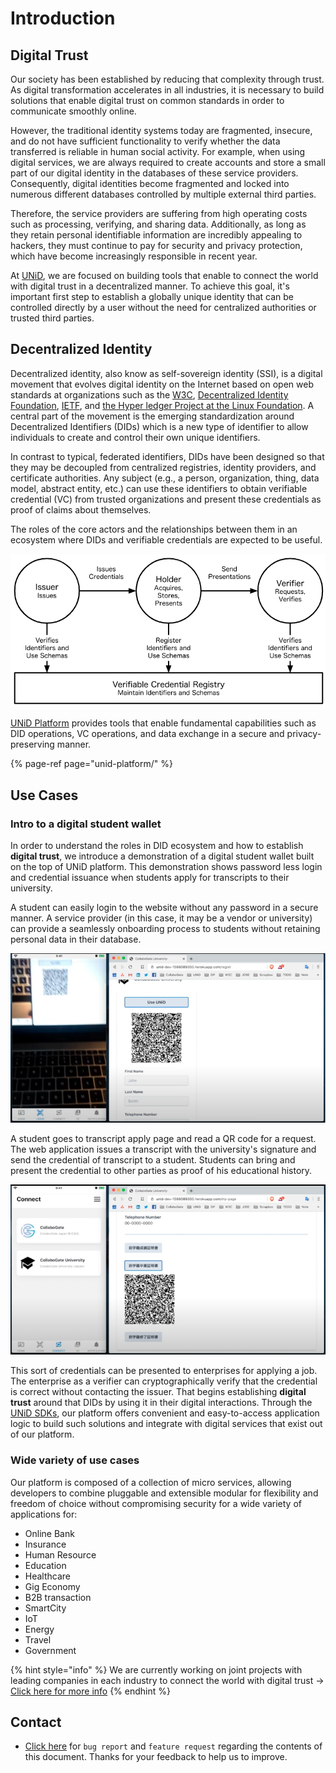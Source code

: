 # Introduction

## Digital Trust

Our society has been established by reducing that complexity through trust. As digital transformation accelerates in all industries, it is necessary to build solutions that enable digital trust on common standards in order to communicate smoothly online.

However, the traditional identity systems today are fragmented, insecure, and do not have sufficient functionality to verify whether the data transferred is reliable in human social activity. For example, when using digital services, we are always required to create accounts and store a small part of our digital identity in the databases of these service providers. Consequently, digital identities become fragmented and locked into numerous different databases controlled by multiple external third parties.

Therefore, the service providers are suffering from high operating costs such as processing, verifying, and sharing data. Additionally, as long as they retain personal identifiable information are incredibly appealing to hackers, they must continue to pay for security and privacy protection, which have become increasingly responsible in recent year.

At [UNiD](https://github.com/getunid/unid-docs/tree/a0e3cb7501479628b5df9b10630e3f29c181f7b2/unid/README.md), we are focused on building tools that enable to connect the world with digital trust in a decentralized manner. To achieve this goal, it's important first step to establish a globally unique identity that can be controlled directly by a user without the need for centralized authorities or trusted third parties.

## Decentralized Identity

Decentralized identity, also know as self-sovereign identity \(SSI\), is a digital movement that evolves digital identity on the Internet based on open web standards at organizations such as the [W3C](https://www.w3.org/), [Decentralized Identity Foundation](https://identity.foundation/), [IETF](https://ietf.org/), and [the Hyper ledger Project at the Linux Foundation](https://www.hyperledger.org/). A central part of the movement is the emerging standardization around Decentralized Identifiers \(DIDs\) which is a new type of identifier to allow individuals to create and control their own unique identifiers.

In contrast to typical, federated identifiers, DIDs have been designed so that they may be decoupled from centralized registries, identity providers, and certificate authorities. Any subject \(e.g., a person, organization, thing, data model, abstract entity, etc.\) can use these identifiers to obtain verifiable credential \(VC\) from trusted organizations and present these credentials as proof of claims about themselves.

The roles of the core actors and the relationships between them in an ecosystem where DIDs and verifiable credentials are expected to be useful.

![DID Ecosystem Overview](.gitbook/assets/did-map.png)

[UNiD Platform](https://github.com/getunid/unid-docs/tree/a0e3cb7501479628b5df9b10630e3f29c181f7b2/unid/README.md) provides tools that enable fundamental capabilities such as DID operations, VC operations, and data exchange in a secure and privacy-preserving manner.

{% page-ref page="unid-platform/" %}

## Use Cases

### Intro to a digital student wallet

In order to understand the roles in DID ecosystem and how to establish **digital trust**, we introduce a demonstration of a digital student wallet built on the top of UNiD platform. This demonstration shows password less login and credential issuance when students apply for transcripts to their university.

A student can easily login to the website without any password in a secure manner. A service provider \(in this case, it may be a vendor or university\) can provide a seamlessly onboarding process to students without retaining personal data in their database.

![UNiD DID Authentication](.gitbook/assets/demo-unid-login.png)

A student goes to transcript apply page and read a QR code for a request. The web application issues a transcript with the university's signature and send the credential of transcript to a student. Students can bring and present the credential to other parties as proof of his educational history.

![Use Case Student Wallet](.gitbook/assets/demo-unid-credential.png)

This sort of credentials can be presented to enterprises for applying a job. The enterprise as a verifier can cryptographically verify that the credential is correct without contacting the issuer. That begins establishing **digital trust** around that DIDs by using it in their digital interactions. Through the [UNiD SDKs](https://github.com/getunid/unid-docs/tree/a0e3cb7501479628b5df9b10630e3f29c181f7b2/unid/3-extensions/README.md), our platform offers convenient and easy-to-access application logic to build such solutions and integrate with digital services that exist out of our platform.

### Wide variety of use cases

Our platform is composed of a collection of micro services, allowing developers to combine pluggable and extensible modular for flexibility and freedom of choice without compromising security for a wide variety of applications for:

* Online Bank
* Insurance
* Human Resource
* Education
* Healthcare
* Gig Economy
* B2B transaction
* SmartCity
* IoT
* Energy
* Travel
* Government

{% hint style="info" %}
We are currently working on joint projects with leading companies in each industry to connect the world with digital trust → [Click here for more info](https://collabogate.com)
{% endhint %}

## Contact

* [Click here](https://github.com/getunid/unid-docs/issues/new/choose) for `bug report` and `feature request` regarding the contents of this document. Thanks for your feedback to help us to improve.
